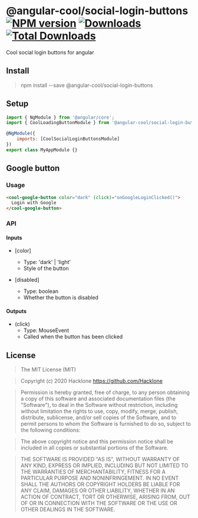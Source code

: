 [npm-url]: https://npmjs.org/package/@angular-cool/social-login-buttons
[npm-image]: https://img.shields.io/npm/v/@angular-cool/social-login-buttons.svg
[downloads-image]: https://img.shields.io/npm/dm/@angular-cool/social-login-buttons.svg
[total-downloads-image]: https://img.shields.io/npm/dt/@angular-cool/social-login-buttons.svg

# @angular-cool/social-login-buttons [![NPM version][npm-image]][npm-url] [![Downloads][downloads-image]][npm-url]  [![Total Downloads][total-downloads-image]][npm-url]
Cool social login buttons for angular

## Install 
> npm install --save @angular-cool/social-login-buttons

## Setup
```javascript
import { NgModule } from '@angular/core';
import { CoolLoadingButtonModule } from '@angular-cool/social-login-buttons';

@NgModule({
    imports: [CoolSocialLoginButtonsModule]
})
export class MyAppModule {}
```

## Google button

### Usage

```html
<cool-google-button color="dark" (click)="onGoogleLoginClicked()">
  Login with Google
</cool-google-button>
```

### API
#### Inputs
* \[color]
    - Type: 'dark' | 'light' 
    - Style of the button
  
* \[disabled]
    - Type: boolean 
    - Whether the button is disabled
 
#### Outputs
* \(click)
    - Type: MouseEvent
    - Called when the button has been clicked

## License
> The MIT License (MIT)

> Copyright (c) 2020 Hacklone
> https://github.com/Hacklone

> Permission is hereby granted, free of charge, to any person obtaining a copy
> of this software and associated documentation files (the "Software"), to deal
> in the Software without restriction, including without limitation the rights
> to use, copy, modify, merge, publish, distribute, sublicense, and/or sell
> copies of the Software, and to permit persons to whom the Software is
> furnished to do so, subject to the following conditions:

> The above copyright notice and this permission notice shall be included in all
> copies or substantial portions of the Software.

> THE SOFTWARE IS PROVIDED "AS IS", WITHOUT WARRANTY OF ANY KIND, EXPRESS OR
> IMPLIED, INCLUDING BUT NOT LIMITED TO THE WARRANTIES OF MERCHANTABILITY,
> FITNESS FOR A PARTICULAR PURPOSE AND NONINFRINGEMENT. IN NO EVENT SHALL THE
> AUTHORS OR COPYRIGHT HOLDERS BE LIABLE FOR ANY CLAIM, DAMAGES OR OTHER
> LIABILITY, WHETHER IN AN ACTION OF CONTRACT, TORT OR OTHERWISE, ARISING FROM,
> OUT OF OR IN CONNECTION WITH THE SOFTWARE OR THE USE OR OTHER DEALINGS IN THE
> SOFTWARE.

